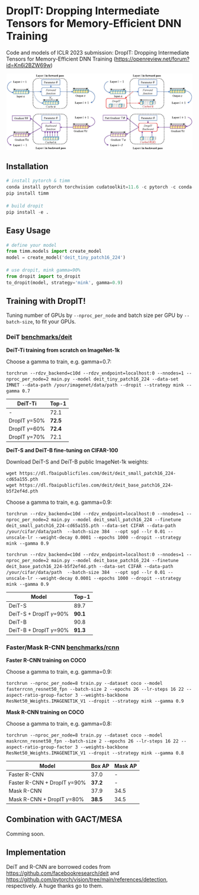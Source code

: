 # DropIT: Dropping Intermediate Tensors for Memory-Efficient DNN Training

Code and models of ICLR 2023 submission: DropIT: Dropping Intermediate Tensors for Memory-Efficient DNN Training (https://openreview.net/forum?id=Kn6i2BZW69w)

![](dropit.jpg)

## Installation

```python
# install pytorch & timm
conda install pytorch torchvision cudatoolkit=11.6 -c pytorch -c conda-forge
pip install timm

# build dropit
pip install -e .
```

## Easy Usage

```python
# define your model 
from timm.models import create_model
model = create_model('deit_tiny_patch16_224')

# use dropit, mink gamma=90%
from dropit import to_dropit
to_dropit(model, strategy='mink', gamma=0.9)
```

## Training with DropIT!

Tuning number of GPUs by ```--nproc_per_node``` and batch size per GPU by ```--batch-size```, to fit your GPUs.

### DeiT [benchmarks/deit](benchmarks/deit)

**DeiT-Ti training from scratch on ImageNet-1k**

Choose a gamma to train, e.g. gamma=0.7:

```shell
torchrun --rdzv_backend=c10d --rdzv_endpoint=localhost:0 --nnodes=1 --nproc_per_node=2 main.py --model deit_tiny_patch16_224 --data-set IMNET --data-path /your/imagenet/data/path --dropit --strategy mink --gamma 0.7
```

|  DeiT-Ti | Top-1  |
|  ----  | ----  |
| -  | 72.1 |
| DropIT $\gamma$=50%  | **72.5** |
| DropIT $\gamma$=60%  | **72.4** |
| DropIT $\gamma$=70%  | 72.1 |

**DeiT-S and DeiT-B fine-tuning on CIFAR-100**

Download DeiT-S and DeiT-B public ImageNet-1k weights:
```
wget https://dl.fbaipublicfiles.com/deit/deit_small_patch16_224-cd65a155.pth
wget https://dl.fbaipublicfiles.com/deit/deit_base_patch16_224-b5f2ef4d.pth
```

Choose a gamma to train, e.g. gamma=0.9:

```shell
torchrun --rdzv_backend=c10d --rdzv_endpoint=localhost:0 --nnodes=1 --nproc_per_node=2 main.py --model deit_small_patch16_224 --finetune deit_small_patch16_224-cd65a155.pth --data-set CIFAR --data-path /your/cifar/data/path  --batch-size 384  --opt sgd --lr 0.01 --unscale-lr --weight-decay 0.0001 --epochs 1000 --dropit --strategy mink --gamma 0.9
```

```shell
torchrun --rdzv_backend=c10d --rdzv_endpoint=localhost:0 --nnodes=1 --nproc_per_node=2 main.py --model deit_base_patch16_224 --finetune deit_base_patch16_224-b5f2ef4d.pth --data-set CIFAR --data-path /your/cifar/data/path  --batch-size 384  --opt sgd --lr 0.01 --unscale-lr --weight-decay 0.0001 --epochs 1000 --dropit --strategy mink --gamma 0.9
```

|  Model | Top-1  |
|  ----  | ----  |
| DeiT-S  | 89.7 |
| DeiT-S + DropIT $\gamma$=90%  | **90.1** |
| DeiT-B  | 90.8 |
| DeiT-B + DropIT $\gamma$=90%  | **91.3** |

### Faster/Mask R-CNN [benchmarks/rcnn](benchmarks/rcnn)

**Faster R-CNN training on COCO**

Choose a gamma to train, e.g. gamma=0.9:

```shell
torchrun --nproc_per_node=8 train.py --dataset coco --model fasterrcnn_resnet50_fpn --batch-size 2 --epochs 26 --lr-steps 16 22 --aspect-ratio-group-factor 3 --weights-backbone ResNet50_Weights.IMAGENET1K_V1 --dropit --strategy mink --gamma 0.9
```

**Mask R-CNN training on COCO**

Choose a gamma to train, e.g. gamma=0.8:

```shell
torchrun --nproc_per_node=8 train.py --dataset coco --model maskrcnn_resnet50_fpn --batch-size 2 --epochs 26 --lr-steps 16 22 --aspect-ratio-group-factor 3 --weights-backbone ResNet50_Weights.IMAGENET1K_V1 --dropit --strategy mink --gamma 0.8
```

|  Model | Box AP | Mask AP  |
|  ----  | ---- | ---- |
| Faster R-CNN  | 37.0 | - |
| Faster R-CNN + DropIT $\gamma$=90%  | **37.2** | - |
| Mask R-CNN  | 37.9 | 34.5 |
| Mask R-CNN + DropIT $\gamma$=80%  | **38.5** | 34.5 |

## Combination with GACT/MESA

Comming soon.

## Implementation

DeiT and R-CNN are borrowed codes from https://github.com/facebookresearch/deit and https://github.com/pytorch/vision/tree/main/references/detection, respectively. A huge thanks go to them. 

